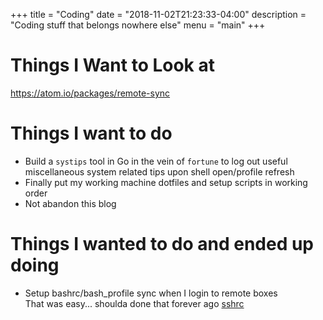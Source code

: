 +++
title = "Coding"
date = "2018-11-02T21:23:33-04:00"
description = "Coding stuff that belongs nowhere else"
menu = "main"
+++

# Things I Want to Look at
https://atom.io/packages/remote-sync

# Things I want to do
- Build a `systips` tool in Go in the vein of `fortune` to log out useful miscellaneous system related tips upon shell open/profile refresh
- Finally put my working machine dotfiles and setup scripts in working order
- Not abandon this blog


# Things I wanted to do and ended up doing
- Setup bashrc/bash_profile sync when I login to remote boxes  
That was easy... shoulda done that forever ago [sshrc](https://github.com/Russell91/sshrc/blob/master/sshrc)
